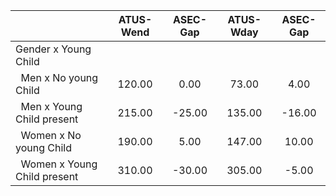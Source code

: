 
|                      |    ATUS-Wend |     ASEC-Gap |    ATUS-Wday |     ASEC-Gap |
| -------------------- | :----------: | :----------: | :----------: | :----------: |
| Gender x Young Child |              |              |              |              |
| &nbsp;&nbsp;Men x No young Child |       120.00 |         0.00 |        73.00 |         4.00 |
| &nbsp;&nbsp;Men x Young Child present |       215.00 |       -25.00 |       135.00 |       -16.00 |
| &nbsp;&nbsp;Women x No young Child |       190.00 |         5.00 |       147.00 |        10.00 |
| &nbsp;&nbsp;Women x Young Child present |       310.00 |       -30.00 |       305.00 |        -5.00 |

